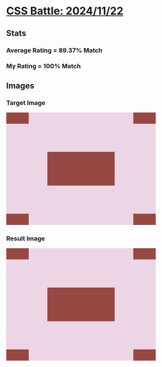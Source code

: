 # [CSS Battle: 2024/11/22](https://cssbattle.dev/play/MtoB9OoctEEuqYNekfKG)

## Stats

### Average Rating = 89.37% Match

### My Rating = 100% Match

## Images

### Target Image

![](./images/target.png)

### Result Image

![](./images/result.png)
